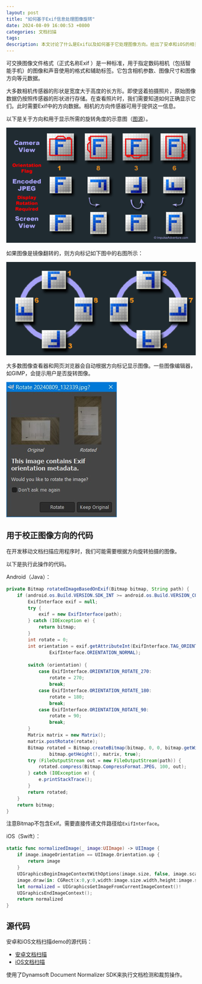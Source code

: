 ```yaml
---
layout: post
title: "如何基于Exif信息处理图像旋转"
date: 2024-08-09 16:00:53 +0800
categories: 文档扫描
tags: 
description: 本文讨论了什么是Exif以及如何基于它处理图像方向。给出了安卓和iOS的相关代码。
---
```


可交换图像文件格式（正式名称Exif ）是一种标准，用于指定数码相机（包括智能手机）的图像和声音使用的格式和辅助标签。它包含相机参数、图像尺寸和图像方向等元数据。

大多数相机传感器的形状是宽度大于高度的长方形。即使竖着拍摄照片，原始图像数据仍按照传感器的形状进行存储。在查看照片时，我们需要知道如何正确显示它们。此时需要Exif中的方向数据。相机的方向传感器可用于提供这一信息。


以下是关于方向和用于显示所需的旋转角度的示意图（[图源](https://web.archive.org/web/20220307162505/https://www.impulseadventure.com/photo/exif-orientation.html)）。

![方向标记](/album/2024/08/exif/orient_flag.gif)

如果图像是镜像翻转的，则方向标记如下图中的右图所示：

![方向标记-镜像](/album/2024/08/exif/orient_flag_mirrored.png)

大多数图像查看器和网页浏览器会自动根据方向标记显示图像。一些图像编辑器，如GIMP，会提示用户是否旋转图像。

![gimp方向提示](/album/2024/08/exif/gimp-orientation-prompt.jpg)

## 用于校正图像方向的代码

在开发移动文档扫描应用程序时，我们可能需要根据方向旋转拍摄的图像。

以下是执行此操作的代码。

Android（Java）：

```java
private Bitmap rotatedImageBasedOnExif(Bitmap bitmap, String path) {
    if (android.os.Build.VERSION.SDK_INT >= android.os.Build.VERSION_CODES.N) {
        ExifInterface exif = null;
        try {
            exif = new ExifInterface(path);
        } catch (IOException e) {
            return bitmap;
        }
        int rotate = 0;
        int orientation = exif.getAttributeInt(ExifInterface.TAG_ORIENTATION,
                ExifInterface.ORIENTATION_NORMAL);

        switch (orientation) {
            case ExifInterface.ORIENTATION_ROTATE_270:
                rotate = 270;
                break;
            case ExifInterface.ORIENTATION_ROTATE_180:
                rotate = 180;
                break;
            case ExifInterface.ORIENTATION_ROTATE_90:
                rotate = 90;
                break;
        }
        Matrix matrix = new Matrix();
        matrix.postRotate(rotate);
        Bitmap rotated = Bitmap.createBitmap(bitmap, 0, 0, bitmap.getWidth(),
                bitmap.getHeight(), matrix, true);
        try (FileOutputStream out = new FileOutputStream(path)) {
            rotated.compress(Bitmap.CompressFormat.JPEG, 100, out);
        } catch (IOException e) {
            e.printStackTrace();
        }
        return rotated;
    }
    return bitmap;
}
```

注意Bitmap不包含Exif。需要直接传递文件路径给`ExifInterface`。

iOS（Swift）：

```swift
static func normalizedImage(_ image:UIImage) -> UIImage {
    if image.imageOrientation == UIImage.Orientation.up {
        return image
    }
    UIGraphicsBeginImageContextWithOptions(image.size, false, image.scale)
    image.draw(in: CGRect(x:0,y:0,width:image.size.width,height:image.size.height))
    let normalized = UIGraphicsGetImageFromCurrentImageContext()!
    UIGraphicsEndImageContext();
    return normalized
}
```

## 源代码

安卓和iOS文档扫描demo的源代码：

* [安卓文档扫描](https://github.com/tony-xlh/Android-Document-Scanner/)
* [iOS文档扫描](https://github.com/tony-xlh/iOS-Document-Scanner/)


使用了Dynamsoft Document Normalizer SDK来执行文档检测和裁剪操作。[](https://www.dynamsoft.com/document-normalizer/overview/)

